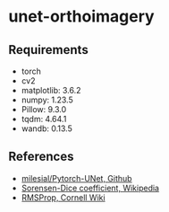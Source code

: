 # unet-orthoimagery
## Requirements
- torch
- cv2
- matplotlib: 3.6.2
- numpy: 1.23.5
- Pillow: 9.3.0
- tqdm: 4.64.1
- wandb: 0.13.5

## References
- [milesial/Pytorch-UNet, Github](https://github.com/milesial/Pytorch-UNet)
- [Sorensen-Dice coefficient, Wikipedia](https://en.wikipedia.org/wiki/S%C3%B8rensen%E2%80%93Dice_coefficient)
- [RMSProp, Cornell Wiki](https://optimization.cbe.cornell.edu/index.php?title=RMSProp#:~:text=RMSProp%2C%20root%20mean%20square%20propagation,lecture%20six%20by%20Geoff%20Hinton.)